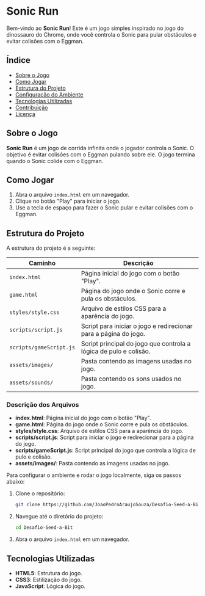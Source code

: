 # Sonic Run

Bem-vindo ao **Sonic Run**! Este é um jogo simples inspirado no jogo do dinossauro do Chrome, onde você controla o Sonic para pular obstáculos e evitar colisões com o Eggman.

## Índice

- [Sobre o Jogo](#sobre-o-jogo)
- [Como Jogar](#como-jogar)
- [Estrutura do Projeto](#estrutura-do-projeto)
- [Configuração do Ambiente](#configuração-do-ambiente)
- [Tecnologias Utilizadas](#tecnologias-utilizadas)
- [Contribuição](#contribuição)
- [Licença](#licença)

## Sobre o Jogo

**Sonic Run** é um jogo de corrida infinita onde o jogador controla o Sonic. O objetivo é evitar colisões com o Eggman pulando sobre ele. O jogo termina quando o Sonic colide com o Eggman.

## Como Jogar

1. Abra o arquivo `index.html` em um navegador.
2. Clique no botão "Play" para iniciar o jogo.
3. Use a tecla de espaço para fazer o Sonic pular e evitar colisões com o Eggman.

## Estrutura do Projeto

A estrutura do projeto é a seguinte:

| Caminho                | Descrição                                                         |
|------------------------|-------------------------------------------------------------------|
| `index.html`           | Página inicial do jogo com o botão "Play".                        |
| `game.html`            | Página do jogo onde o Sonic corre e pula os obstáculos.           |
| `styles/style.css`     | Arquivo de estilos CSS para a aparência do jogo.                  |
| `scripts/script.js`    | Script para iniciar o jogo e redirecionar para a página do jogo.  |
| `scripts/gameScript.js`| Script principal do jogo que controla a lógica de pulo e colisão. |
| `assets/images/`       | Pasta contendo as imagens usadas no jogo.                         |
| `assets/sounds/`       | Pasta contendo os sons usados no jogo.                            |

### Descrição dos Arquivos

- **index.html**: Página inicial do jogo com o botão "Play".
- **game.html**: Página do jogo onde o Sonic corre e pula os obstáculos.
- **styles/style.css**: Arquivo de estilos CSS para a aparência do jogo.
- **scripts/script.js**: Script para iniciar o jogo e redirecionar para a página do jogo.
- **scripts/gameScript.js**: Script principal do jogo que controla a lógica de pulo e colisão.
- **assets/images/**: Pasta contendo as imagens usadas no jogo.

Para configurar o ambiente e rodar o jogo localmente, siga os passos abaixo:

1. Clone o repositório:
    ```bash
    git clone https://github.com/JoaoPedroAraujoSouza/Desafio-Seed-a-Bit.git
    ```

2. Navegue até o diretório do projeto:
    ```bash
    cd Desafio-Seed-a-Bit
    ```

3. Abra o arquivo `index.html` em um navegador.

## Tecnologias Utilizadas

- **HTML5**: Estrutura do jogo.
- **CSS3**: Estilização do jogo.
- **JavaScript**: Lógica do jogo.
